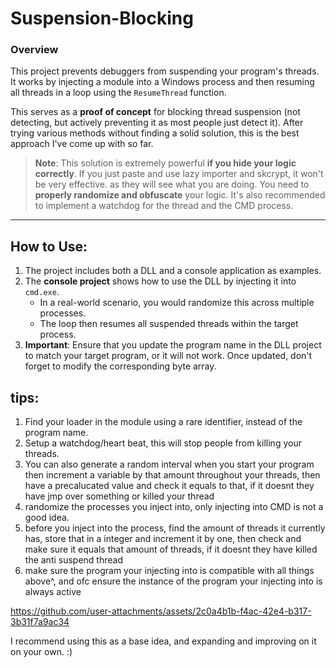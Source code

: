 # **Suspension-Blocking**

### **Overview**
This project prevents debuggers from suspending your program's threads. It works by injecting a module into a Windows process and then resuming all threads in a loop using the `ResumeThread` function. 

This serves as a **proof of concept** for blocking thread suspension (not detecting, but actively preventing it as most people just detect it). After trying various methods without finding a solid solution, this is the best approach I've come up with so far.

> **Note**: This solution is extremely powerful **if you hide your logic correctly**. If you just paste and use lazy importer and skcrypt, it won't be very effective. as they will see what you are doing. You need to **properly randomize and obfuscate** your logic. It's also recommended to implement a watchdog for the thread and the CMD process.

---

## **How to Use:**

1. The project includes both a DLL and a console application as examples.
2. The **console project** shows how to use the DLL by injecting it into `cmd.exe`. 
   - In a real-world scenario, you would randomize this across multiple processes.
   - The loop then resumes all suspended threads within the target process.
3. **Important**: Ensure that you update the program name in the DLL project to match your target program, or it will not work. Once updated, don't forget to modify the corresponding byte array.

## tips:

1. Find your loader in the module using a rare identifier, instead of the program name.
2. Setup a watchdog/heart beat, this will stop people from killing your threads.
3. You can also generate a random interval when you start your program then increment a variable by that amount throughout your threads, then have a precalucated value and check it equals to that, if it doesnt they have jmp over something or killed your thread
4. randomize the processes you inject into, only injecting into CMD is not a good idea.
5. before you inject into the process, find the amount of threads it currently has, store that in a integer and increment it by one, then check and make sure it equals that amount of threads, if it doesnt they have killed the anti suspend thread
6. make sure the program your injecting into is compatible with all things above^, and ofc ensure the instance of the program your injecting into is always active

https://github.com/user-attachments/assets/2c0a4b1b-f4ac-42e4-b317-3b31f7a9ac34

I recommend using this as a base idea, and expanding and improving on it on your own. :)
